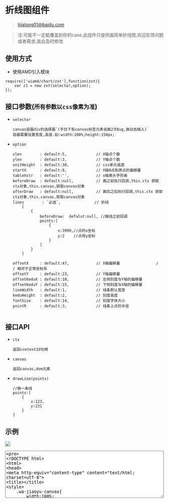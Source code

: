 # 折线图组件
>lijialong01@baidu.com

>注:可能不一定能覆盖到你的case,此组件只提供画简单折线图,欢迎反馈问题或者需求,我会及时修改



## 使用方式

* 使用AMD引入模块

```
require(['uiamd/chart/zxt'],function(zxt){
	var z1 = new zxt(selector,option);
});

```

## 接口参数(`所有参数以css像素为准`)

* `selector`  


	```
	canvas容器div的选择器`(手白下有canvas标签元素会画2次bug,故动态插入)`  
	容器需要设置宽度,高度.如:width:100%;height:150px;
	```

* `option`   
	```
	xlen        : default:5,             // X轴点个数
	ylen        : default:3,             // Y轴点个数
	unitHeight  : default:38,            // css单元高度
	startX      : default:0,             // X轴0点到原点的偏移量
	tableXstr   : default:'',            // x轴表头字符串
	beforeDraw  : default:null,          // 画之前执行回调,this.ctx 获取ctx对象,this.canvas,获取canvas对象
	afterDraw   : default:null,          // 画完之后执行回调,this.ctx 获取ctx对象,this.canvas,获取canvas对象
	lines        : `必选`,               // 折线
		[
			{
				beforeDraw:  defalut:null, //画线之前回调
				points:[
					{
						x:3999,//点的x坐标
						y:2    //点得y坐标
					}
				]
			}
		]

	offsetX     : default:47,            // X轴偏移量                /  / 相对于正常坐标系
	offsetY     : default:23,            // Y轴偏移量
	offsetKeduX : default:10,            // 左侧刻度与Y轴的偏移量
	offsetKeduY : default:15,            // 下侧刻度与X轴的偏移量
	lineWidth   : default:1,             // 线条默认宽度
	keduHeight  : default:2,             // 刻度高度
	fontSize    : default:14,            // 刻度字体大小
	pointR      : default:3,             // 线条上点的半径
		
	```


## 接口API

*  `ctx`
	
	```
	返回context2d句柄
	```


* `canvas`

	```
	返回canvas,dom元素
	```
* `drawLine(points)`

	```
	//画一条线
	points:[
		{
			x:123,
			y:231	
		}
	]
	```


## 示例  

![](img/chart/chart-line1.png)
<textarea style="width:100%;height:150px;">
<pre>
<!DOCTYPE html>
<html>
<head>
<meta http-equiv="content-type" content="text/html; charset=utf-8">
<title></title>
<style>
	.wa-jiaoyu-canvas{
		width:100%;
		height: 150px;
	}
</style>
</head>
<body>
	<div class="wa-jiaoyu-canvas"></div>
	<script src="http://ws.baidu.com/content/wiki/grid/gridwiki/js/esl.js"></script>
	<script>
	require.config({
		paths:{
			'uiamd':'http://m.baidu.com/static/ala/uiamd/'
		}	
	
	});	
	</script>
	<script>
		require(['uiamd/chart/zxt'],function(zxt){
			var z1 = new zxt(".wa-jiaoyu-canvas",{
				xlen:5,
				ylen:3,
				unitHeight:38,
				startX:30,
				beforeDraw:function(){
					console.log("开始绘制");
				},
				afterDraw:function(){
					console.log("结束绘制");
				},
				tableXstr:"经验(年)",
				lines:[
					{
						beforeDraw:function(ctx){
							ctx.strokeStyle = "#ff6600";
							ctx.fillStyle = "#ff6600"; 
						},
						points:	[ { x:0, y:3999 }, { x:1, y:4782 }, { x:2, y:7000 }, { x:3, y:8888 }, { x:4, y:13239 }, { x:5, y:15000 } ]
					},
					{ 
						beforeDraw:function(ctx){
							ctx.strokeStyle = "#1f91ff";
							ctx.fillStyle = "#1f91ff"; 
						},
						points:[ { x:0, y:2999 }, { x:1, y:3782 }, { x:2, y:6000 }, { x:3, y:7888 }, { x:4, y:10239 }, { x:5, y:14000 } ]
					}	
				]
				
			});
		});
	
	
	</script>
</body>
</html>
</pre>
</textarea>

